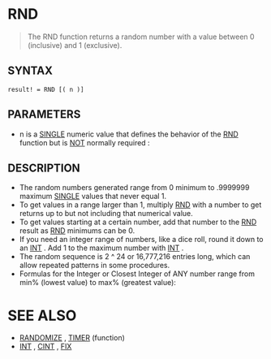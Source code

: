 # RND
> The RND function returns a random number with a value between 0 (inclusive) and 1 (exclusive).

## SYNTAX
`result! = RND [( n )]`

## PARAMETERS
* n is a [SINGLE](SINGLE.md) numeric value that defines the behavior of the [RND](RND.md) function but is [NOT](NOT.md) normally required :


## DESCRIPTION
* The random numbers generated range from 0 minimum to .9999999 maximum [SINGLE](SINGLE.md) values that never equal 1.
* To get values in a range larger than 1, multiply [RND](RND.md) with a number to get returns up to but not including that numerical value.
* To get values starting at a certain number, add that number to the [RND](RND.md) result as [RND](RND.md) minimums can be 0.
* If you need an integer range of numbers, like a dice roll, round it down to an [INT](INT.md) . Add 1 to the maximum number with [INT](INT.md) .
* The random sequence is 2 ^ 24 or 16,777,216 entries long, which can allow repeated patterns in some procedures.
* Formulas for the Integer or Closest Integer of ANY number range from min% (lowest value) to max% (greatest value):


# SEE ALSO
* [RANDOMIZE](RANDOMIZE.md) , [TIMER](TIMER.md) (function)
* [INT](INT.md) , [CINT](CINT.md) , [FIX](FIX.md)

